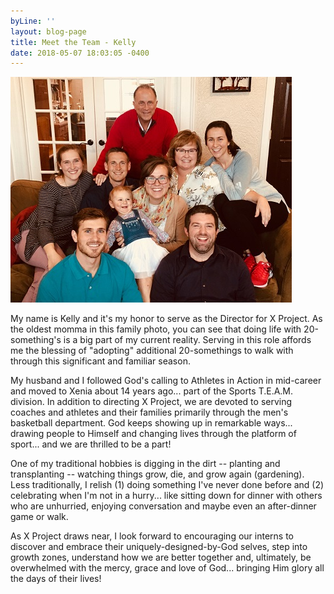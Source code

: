 ```yaml
---
byLine: ''
layout: blog-page
title: Meet the Team - Kelly
date: 2018-05-07 18:03:05 -0400
---
```

![](/uploads/2018/05/07/Kelly.jpg)

My name is Kelly and it's my honor to serve as the Director for X Project. As the oldest momma in this family photo, you can see that doing life with 20-something's is a big part of my current reality. Serving in this role affords me the blessing of "adopting" additional 20-somethings to walk with through this significant and familiar season.

My husband and I followed God's calling to Athletes in Action in mid-career and moved to Xenia about 14 years ago... part of the Sports T.E.A.M. division. In addition to directing X Project, we are devoted to serving coaches and athletes and their families primarily through the men's basketball department. God keeps showing up in remarkable ways... drawing people to Himself and changing lives through the platform of sport... and we are thrilled to be a part!

One of my traditional hobbies is digging in the dirt -- planting and transplanting -- watching things grow, die, and grow again (gardening). Less traditionally, I relish (1) doing something I've never done before and (2) celebrating when I'm not in a hurry... like sitting down for dinner with others who are unhurried, enjoying conversation and maybe even an after-dinner game or walk.

As X Project draws near, I look forward to encouraging our interns to discover and embrace their uniquely-designed-by-God selves, step into growth zones, understand how we are better together and, ultimately, be overwhelmed with the mercy, grace and love of God... bringing Him glory all the days of their lives!